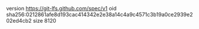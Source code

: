 version https://git-lfs.github.com/spec/v1
oid sha256:0212861afe8d193cac414342e2e38a14c4a9c4571c3b19a0ce2939e202ed4cb2
size 8120
